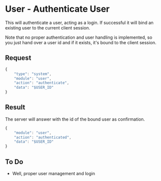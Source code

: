 # User - Authenticate User

This will authenticate a user, acting as a login. If successful it will bind an existing user to the current client session. 

Note that no proper authentication and user handling is implemented, so you just hand over a user id and if it exists, it's bound to the client session.

## Request

```javascript
{
	"type": "system",
	"module": "user",
	"action": "authenticate",
	"data": "$USER_ID"
}
```

## Result

The server will answer with the id of the bound user as confirmation.

```javascript
{
	"module": "user",
	"action": "authenticated",
	"data": "$USER_ID"
}
```

## To Do

* Well, proper user management and login
